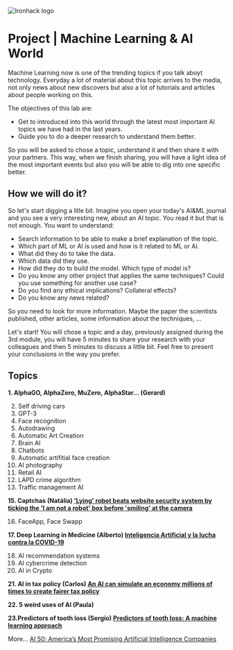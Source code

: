 ![Ironhack logo](https://i.imgur.com/1QgrNNw.png)

# Project | Machine Learning & AI World
Machine Learning now is one of the trending topics if you talk aboyt technology. Everyday a lot of material about this topic arrives to the media, not only news about new discovers but also a lot of tutorials and articles about people working on this.

The objectives of this lab are:
* Get to introduced into this world through the latest most important AI topics we have had in the last years.
* Guide you to do a deeper research to understand them better.

So you will be asked to chose a topic, understand it and then share it with your partners. This way, when we finish sharing, you will have a light idea of the most important events but also you will be able to dig into one specific better.

## How we will do it?

So let's start digging a litle bit. Imagine you open your today's AI&ML journal and you see a very interesting new, about an AI topic. You read it but that is not enough. You want to understand:
* Search information to be able to make a brief explanation of the topic.
* Which part of ML or AI is used and how is it related to ML or AI.
* What did they do to take the data.
* Which data did they use.
* How did they do to build the model. Which type of model is?
* Do you know any other project that applies the same techniques? Could you use something for another use case?
* Do you find any ethical implications? Collateral effects?
* Do you know any news related?

So you need to look for more information. Maybe the paper the scientists published, other articles, some information about the techniques, ...

Let's start! You will chose a topic and a day, previously assigned during the 3rd module, you will have 5 minutes to share your research with your colleagues and then 5 minutes to discuss a little bit. Feel free to present your conclusions in the way you prefer.

## Topics 
 **1. AlphaGO, AlphaZero, MuZero, AlphaStar... (Gerard)**
 
 2. Self driving cars
 3. GPT-3
 4. Face recognition
 5. Autodrawing
 6. Automatic Art Creation
 7. Brain AI
 8. Chatbots
 9. Automatic artifitial face creation
10. AI photography
11. Retail AI
13. LAPD crime algorithm
14. Traffic management AI


**15. Captchas (Natália) ['Lying' robot beats website security system by ticking the 'I am not a robot' box before 'smiling' at the camera](https://www.dailymail.co.uk/news/article-6885253/Robot-bypasses-Im-not-robot-CAPTCHA-check.html/)**

16. FaceApp, Face Swapp

**17. Deep Learning in Medicine (Alberto) [Inteligencia Artificial y la lucha contra la COVID-19](https://iomed.es/2022/01/20/inteligencia-artificial-y-la-lucha-contra-la-covid-19/)**


18. AI recommendation systems
19. AI cybercrime detection
20. AI in Crypto

**21. AI in tax policy (Carlos) [An AI can simulate an economy millions of times to create fairer tax policy](https://www.technologyreview.com/2020/05/05/1001142/ai-reinforcement-learning-simulate-economy-fairer-tax-policy-income-inequality-recession-pandemic/)**

**22. 5 weird uses of AI (Paula)**

**23.Predictors of tooth loss (Sergio) [Predictors of tooth loss: A machine learning approach](https://journals.plos.org/plosone/article?id=10.1371/journal.pone.0252873)**

More... [AI 50: America’s Most Promising Artificial Intelligence Companies](https://www.forbes.com/sites/jilliandonfro/2019/09/17/ai-50-americas-most-promising-artificial-intelligence-companies/)

